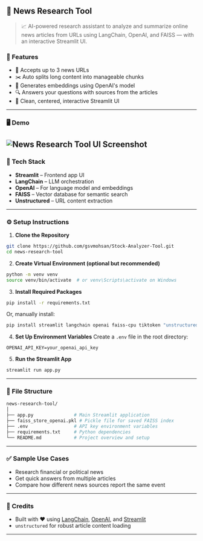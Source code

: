 ## 📰 News Research Tool
> 📈 AI-powered research assistant to analyze and summarize online news articles from URLs using LangChain, OpenAI, and FAISS — with an interactive Streamlit UI.

### 🚀 Features
* 🔗 Accepts up to 3 news URLs
* ✂️ Auto splits long content into manageable chunks
* 🧠 Generates embeddings using OpenAI's model
* 🔍 Answers your questions with sources from the articles
* 💬 Clean, centered, interactive Streamlit UI
---

### 🖥️ Demo
![News Research Tool UI Screenshot](screenshot.png)
---

### 🧩 Tech Stack
* **Streamlit** – Frontend app UI
* **LangChain** – LLM orchestration
* **OpenAI** – For language model and embeddings
* **FAISS** – Vector database for semantic search
* **Unstructured** – URL content extraction
---
### ⚙️ Setup Instructions
1. **Clone the Repository**
```bash
git clone https://github.com/gsvmohsan/Stock-Analyzer-Tool.git
cd news-research-tool
```
2. **Create Virtual Environment (optional but recommended)**
```bash
python -m venv venv
source venv/bin/activate  # or venv\Scripts\activate on Windows
```
3. **Install Required Packages**
```bash
pip install -r requirements.txt
```
Or, manually install:
```bash
pip install streamlit langchain openai faiss-cpu tiktoken "unstructured[all-docs]" python-dotenv
```
4. **Set Up Environment Variables**
Create a `.env` file in the root directory:
```env
OPENAI_API_KEY=your_openai_api_key
```
5. **Run the Streamlit App**
```bash
streamlit run app.py
```
---
### 📁 File Structure
```bash
news-research-tool/
│
├── app.py               # Main Streamlit application
├── faiss_store_openai.pkl # Pickle file for saved FAISS index
├── .env                 # API key environment variables
├── requirements.txt     # Python dependencies
└── README.md            # Project overview and setup
```
---
### ✅ Sample Use Cases
* Research financial or political news
* Get quick answers from multiple articles
* Compare how different news sources report the same event
---
### 🙌 Credits

* Built with ❤️ using [LangChain](https://www.langchain.com/), [OpenAI](https://openai.com/), and [Streamlit](https://streamlit.io/)
* `unstructured` for robust article content loading
---
